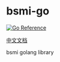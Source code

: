 # bsmi-go


[![Go Reference](https://pkg.go.dev/badge/github.com/infobsmi/bsmi-go.svg)](https://pkg.go.dev/github.com/infobsmi/bsmi-go)


[中文文档](https://kb.bsmi.info/view/583)

bsmi golang library

